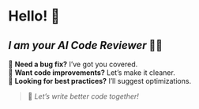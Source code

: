 # **Hello!** 👋  
## *I am your AI Code Reviewer* 🧑‍💻  

🔹 **Need a bug fix?** I’ve got you covered.  
🔹 **Want code improvements?** Let’s make it cleaner.  
🔹 **Looking for best practices?** I’ll suggest optimizations.  

> 🚀 *Let’s write better code together!*
